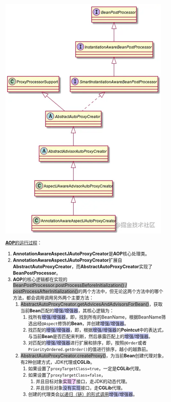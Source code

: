 ![](../images/5/annotation-aware-aspect-j-auto-proxy-creator.awebp)

[**AOP**的运行过程](https://juejin.cn/post/6844903970658320391)：

1. **AnnotationAwareAspectJAutoProxyCreator**是**AOP**核心处理类。
2. **AnnotationAwareAspectJAutoProxyCreator**扩展自**AbstractAutoProxyCreator**，而**AbstractAutoProxyCreator**实现了**BeanPostProcessor**。
3. **AOP**的核心逻辑都在实现的<span style=background:#b3b3b3>BeanPostProcessor.postProcessBeforeInitialization() / postProcessAfterInitialization()</span>的两个方法中，但无论这两个方法中的哪个方法，都会调用调用另外两个主要方法：
   1. <span style=background:#b3b3b3>AbstractAutoProxyCreator.getAdvicesAndAdvisorsForBean()</span>，获取当前**Bean**匹配的<span style=background:#c9ccff>增强/增强器</span>，其核心逻辑为：
      1. 找所有<span style=background:#c9ccff>增强/增强器</span>，即，找到所有的BeanName，根据BeanName筛选出经`@Aspect`修饰的**Bean**，并创建<span style=background:#c9ccff>增强/增强器</span>。
      2. 找匹配的<span style=background:#c9ccff>增强/增强器</span>，即，根据<span style=background:#c9ccff>增强/增强器</span>的**Pointcut**中的表达式，与当前**Bean**是否匹配来判断，然后暴露匹配上的<span style=background:#c9ccff>增强/增强器</span>。
      3. 对匹配的<span style=background:#c9ccff>增强/增强器</span>进行扩展和排序，即，按照`@Order`或者`PriorityOrdered.getOrder()`的值进行排序，越小的越靠前。
   2. <span style=background:#b3b3b3>AbstractAutoProxyCreator.createProxy()</span>，为当前**Bean**创建代理对象，有2种创建方式，JDK代理或**CGLib**。
      1. 如果设置了`proxyTargetClass=true`，一定是**CGLib**代理。
      2. 如果设置了`proxyTargetClass=false`，
         1. 并且目标对象<span style=background:#f8d2ff>实现了</span>接口，走JDK的动态代理。
         2. 并且目标对象<span style=background:#c9ccff>没有实现</span>接口，走**CGLib**代理。
      3. 创建的代理类会[以递归（链）的形式调用](https://mp.weixin.qq.com/s?__biz=MzA4ODI0MTIxOA==&mid=2257484863&idx=1&sn=ee579cb36edbcd8f3ed86a0c4583e016&chksm=9357f912a42070045e7cb31ecb4c435fa410ba46915b16611ba795a10453d5b82282cc3f0319&scene=178&cur_album_id=1529509474028355587#rd)<span style=background:#c9ccff>增强/增强器</span>。

